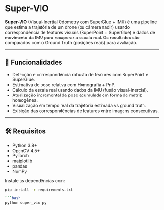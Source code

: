 # Super-VIO

**Super-VIO** (Visual-Inertial Odometry com SuperGlue + IMU) é uma pipeline que estima a trajetória de um drone (ou câmera nadir) usando correspondência de features visuais (SuperPoint + SuperGlue) e dados de movimento da IMU para recuperar a escala real. Os resultados são comparados com o Ground Truth (posições reais) para avaliação.

---

## 📌 Funcionalidades

- Detecção e correspondência robusta de features com SuperPoint e SuperGlue.
- Estimativa de pose relativa com Homografia + PnP.
- Cálculo da escala real usando dados da IMU (fusão visual-inercial).
- Atualização incremental da pose acumulada em forma de matriz homogênea.
- Visualização em tempo real da trajetória estimada vs ground truth.
- Exibição das correspondências de features entre imagens consecutivas.

---

## 🛠️ Requisitos

- Python 3.8+
- OpenCV 4.5+
- PyTorch
- matplotlib
- pandas
- NumPy

Instale as dependências com:

```bash
pip install -r requirements.txt

```bash
python super_vio.py


